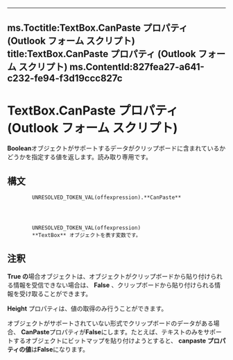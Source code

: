 

---
ms.Toctitle:TextBox.CanPaste プロパティ (Outlook フォーム スクリプト)
title:TextBox.CanPaste プロパティ (Outlook フォーム スクリプト)
ms.ContentId:827fea27-a641-c232-fe94-f3d19ccc827c
---
# TextBox.CanPaste プロパティ (Outlook フォーム スクリプト)




**Boolean**オブジェクトがサポートするデータがクリップボードに含まれているかどうかを指定する値を返します。読み取り専用です。

## 構文

            UNRESOLVED_TOKEN_VAL(offexpression).**CanPaste**




            UNRESOLVED_TOKEN_VAL(offexpression)
            **TextBox** オブジェクトを表す変数です。



## 注釈
**True の**場合オブジェクトは、オブジェクトがクリップボードから貼り付けられる情報を受信できない場合は、 **False** 、クリップボードから貼り付けられる情報を受け取ることができます。



**Height** プロパティは、値の取得のみ行うことができます。



オブジェクトがサポートされていない形式でクリップボードのデータがある場合、 **CanPaste**プロパティが**False**にします。たとえば、テキストのみをサポートするオブジェクトにビットマップを貼り付けようとすると、 **canpaste プロパティの値**は**False**になります。




